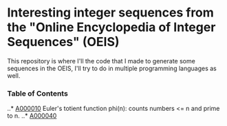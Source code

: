 # Interesting integer sequences from the "Online Encyclopedia of Integer Sequences" (OEIS)

This repository is where I'll the code that I made to generate some sequences in the OEIS, I'll try to do in multiple programming languages as well.

### Table of Contents
..* [A000010](https://oeis.org/A000010) Euler's totient function phi(n): counts numbers <= n and prime to n.
..* [A000040](https://oeis.org/A000040) 
